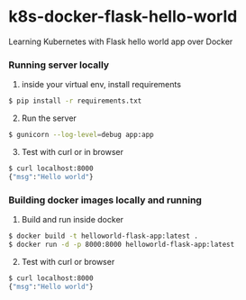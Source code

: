 # k8s-docker-flask-hello-world
Learning Kubernetes with Flask hello world app over Docker


### Running server locally
1. inside your virtual env, install requirements
```bash
$ pip install -r requirements.txt
```
2. Run the server
```bash
$ gunicorn --log-level=debug app:app
```
3. Test with curl or in browser
```bash
$ curl localhost:8000
{"msg":"Hello world"}
```

### Building docker images locally and running
1. Build and run inside docker
```bash
$ docker build -t helloworld-flask-app:latest .
$ docker run -d -p 8000:8000 helloworld-flask-app:latest
```
2. Test with curl or browser
```bash
$ curl localhost:8000
{"msg":"Hello world"}
```